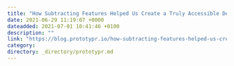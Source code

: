 ```yaml
---
title: "How Subtracting Features Helped Us Create a Truly Accessible Design Course"
date: 2021-06-29 11:19:07 +0000
dateadded: 2021-07-01 10:41:46 +0100
description: ""
link: "https://blog.prototypr.io/how-subtracting-features-helped-us-create-a-truly-accessible-design-course-eb4141be0b35?source=rss----eb297ea1161a---4"
category:
directory: _directory/prototypr.md
---
```

